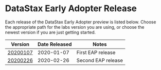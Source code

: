 # DataStax Early Adopter Release

Each release of the DataStax Early Adopter preview is listed below.
Choose the appropriate path for the labs version you are using, or
choose the newest version if you are just getting started.

| Version | Date Released | Notes |
| ------- | ------------- | ----- |
| [20200107](./20200107) | 2020-01-07 | First EAP release |
| [20200226](./20200226) | 2020-02-26 | Second EAP release |
